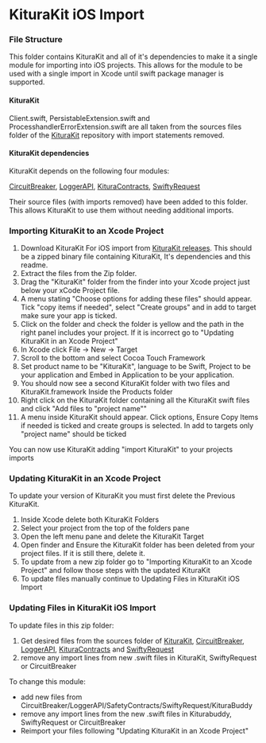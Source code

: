 # KituraKit iOS Import

### File Structure

This folder contains KituraKit and all of it's dependencies to make it a single module for importing into iOS projects. This allows for the module to be used with a single import in Xcode until swift package manager is supported.

#### KituraKit

Client.swift, PersistableExtension.swift and ProcesshandlerErrorExtension.swift are all taken from the sources files folder of the [KituraKit](https://github.com/IBM-Swift/KituraBuddy) repository with import statements removed.

#### KituraKit dependencies

KituraKit depends on the following four modules:

[CircuitBreaker](https://github.com/IBM-Swift/CircuitBreaker), [LoggerAPI](https://github.com/IBM-Swift/LoggerAPI), [KituraContracts](https://github.com/IBM-Swift/SafetyContracts), [SwiftyRequest](https://github.com/IBM-Swift/SwiftyRequest) 

Their source files (with imports removed) have been added to this folder. This allows KituraKit to use them without needing additional imports.

### Importing KituraKit to an Xcode Project

1. Download KituraKit For iOS import from [KituraKit releases](https://github.com/IBM-Swift/KituraBuddy/releases). This should be a zipped binary file containing KituraKit, It's dependencies and this readme.
2. Extract the files from the Zip folder.
3. Drag the "KituraKit" folder from the finder into your Xcode project just below your xCode Project file.
4. A menu stating "Choose options for adding these files" should appear. Tick "copy items if needed", select "Create groups" and in add to target make sure your app is ticked.
5. Click on the folder and check the folder is yellow and the path in the right panel includes your project. If it is incorrect go to "Updating KituraKit in an Xcode Project"
6. In Xcode click File -> New -> Target
7. Scroll to the bottom and select Cocoa Touch Framework
8. Set product name to be "KituraKit", language to be Swift, Project to be your application and Embed in Application to be your application.
9. You should now see a second KituraKit folder with two files and KituraKit.framework Inside the Products folder
10.  Right click on the KituraKit folder containing all the KituraKit swift files and click "Add files to "project name""
11. A menu inside KituraKit should appear. Click options, Ensure Copy Items if needed is ticked and create groups is selected. In add to targets only "project name" should be ticked

You can now use KituraKit adding "import KituraKit" to your projects imports

### Updating KituraKit in an Xcode Project

To update your version of KituraKit you must first delete the Previous KituraKit.

1. Inside Xcode delete both KituraKit Folders
2. Select your project from the top of the folders pane
3. Open the left menu pane and delete the KituraKit Target
4. Open finder and Ensure the KituraKit folder has been deleted from your project files. If it is still there, delete it.
5. To update from a new zip folder go to "Importing KituraKit to an Xcode Project" and follow those steps with the updated KituraKit
6. To update files manually continue to Updating Files in KituraKit iOS Import 

### Updating Files in KituraKit iOS Import 

To update files in this zip folder:

1. Get desired files from the sources folder of [KituraKit](https://github.com/IBM-Swift/KituraBuddy), [CircuitBreaker](https://github.com/IBM-Swift/CircuitBreaker), [LoggerAPI](https://github.com/IBM-Swift/LoggerAPI), [KituraContracts](https://github.com/IBM-Swift/SafetyContracts) and [SwiftyRequest](https://github.com/IBM-Swift/SwiftyRequest)
2. remove any import lines from new .swift files in KituraKit, SwiftyRequest or CircuitBreaker

To change this module:
- add new files from CircuitBreaker/LoggerAPI/SafetyContracts/SwiftyRequest/KituraBuddy
- remove any import lines from the new .swift files in Kiturabuddy, SwiftyRequest or CircuitBreaker
- Reimport your files following "Updating KituraKit in an Xcode Project"
